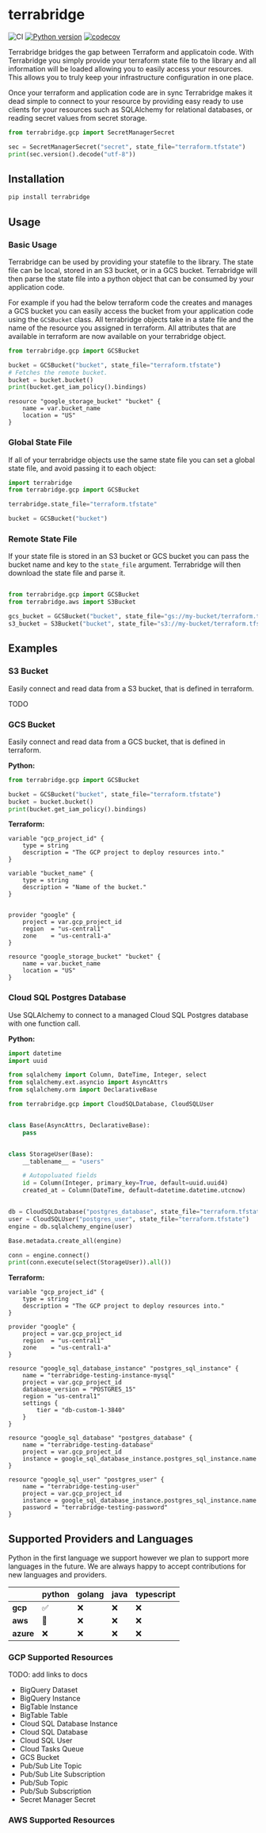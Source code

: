 # terrabridge

![CI](https://github.com/launchflow/terrabridge/actions/workflows/python_ci.yaml/badge.svg)
[![Python version](https://badge.fury.io/py/terrabridge.svg)](https://pypi.org/project/terrabridge)
[![codecov](https://codecov.io/gh/launchflow/terrabridge/graph/badge.svg?token=slFk4lUP2h)](https://codecov.io/gh/launchflow/terrabridge)

Terrabridge bridges the gap between Terraform and applicatoin code. With Terrabridge you simply provide your terraform state file to the library and all information will be loaded allowing you to easily access your resources. This allows you to truly keep your infrastructure configuration in one place.

Once your terraform and application code are in sync Terrabridge makes it dead simple to connect to your resource by providing easy ready to use clients for your resources such as SQLAlchemy for relational databases, or reading secret values from secret storage.

```python
from terrabridge.gcp import SecretManagerSecret

sec = SecretManagerSecret("secret", state_file="terraform.tfstate")
print(sec.version().decode("utf-8"))

```

## Installation

```bash
pip install terrabridge
```

## Usage

### Basic Usage

Terrabridge can be used by providing your statefile to the library. The state file can be local, stored in an S3 bucket, or in a GCS bucket. Terrabridge will then parse the state file into a python object that can be consumed by your application code.

For example if you had the below terraform code the creates and manages a GCS bucket you can easily access the bucket from your application code using the `GCSBucket` class. All terrabridge objects take in a state file and the name of the resource you assigned in terraform. All attributes that are available in terraform are now available on your terrabridge object.

```python
from terrabridge.gcp import GCSBucket

bucket = GCSBucket("bucket", state_file="terraform.tfstate")
# Fetches the remote bucket.
bucket = bucket.bucket()
print(bucket.get_iam_policy().bindings)
```

```hcl
resource "google_storage_bucket" "bucket" {
    name = var.bucket_name
    location = "US"
}
```

### Global State File

If all of your terrabridge objects use the same state file you can set a global state file, and avoid passing it to each object:

```python
import terrabridge
from terrabridge.gcp import GCSBucket

terrabridge.state_file="terraform.tfstate"

bucket = GCSBucket("bucket")
```

### Remote State File

If your state file is stored in an S3 bucket or GCS bucket you can pass the bucket name and key to the `state_file` argument. Terrabridge will then download the state file and parse it.

```python

from terrabridge.gcp import GCSBucket
from terrabridge.aws import S3Bucket

gcs_bucket = GCSBucket("bucket", state_file="gs://my-bucket/terraform.tfstate")
s3_bucket = S3Bucket("bucket", state_file="s3://my-bucket/terraform.tfstate")
```


## Examples

### S3 Bucket

Easily connect and read data from a S3 bucket, that is defined in terraform.

TODO

### GCS Bucket

Easily connect and read data from a GCS bucket, that is defined in terraform.

**Python:**

```python
from terrabridge.gcp import GCSBucket

bucket = GCSBucket("bucket", state_file="terraform.tfstate")
bucket = bucket.bucket()
print(bucket.get_iam_policy().bindings)
```

**Terraform:**
```hcl
variable "gcp_project_id" {
    type = string
    description = "The GCP project to deploy resources into."
}

variable "bucket_name" {
    type = string
    description = "Name of the bucket."
}


provider "google" {
    project = var.gcp_project_id
    region  = "us-central1"
    zone    = "us-central1-a"
}

resource "google_storage_bucket" "bucket" {
    name = var.bucket_name
    location = "US"
}
```

### Cloud SQL Postgres Database

Use SQLAlchemy to connect to a managed Cloud SQL Postgres database with one function call.

**Python:**

```python
import datetime
import uuid

from sqlalchemy import Column, DateTime, Integer, select
from sqlalchemy.ext.asyncio import AsyncAttrs
from sqlalchemy.orm import DeclarativeBase

from terrabridge.gcp import CloudSQLDatabase, CloudSQLUser


class Base(AsyncAttrs, DeclarativeBase):
    pass


class StorageUser(Base):
    __tablename__ = "users"

    # Autopoluated fields
    id = Column(Integer, primary_key=True, default=uuid.uuid4)
    created_at = Column(DateTime, default=datetime.datetime.utcnow)


db = CloudSQLDatabase("postgres_database", state_file="terraform.tfstate")
user = CloudSQLUser("postgres_user", state_file="terraform.tfstate")
engine = db.sqlalchemy_engine(user)

Base.metadata.create_all(engine)

conn = engine.connect()
print(conn.execute(select(StorageUser)).all())
```

**Terraform:**

```hcl
variable "gcp_project_id" {
    type = string
    description = "The GCP project to deploy resources into."
}

provider "google" {
    project = var.gcp_project_id
    region  = "us-central1"
    zone    = "us-central1-a"
}

resource "google_sql_database_instance" "postgres_sql_instance" {
    name = "terrabridge-testing-instance-mysql"
    project = var.gcp_project_id
    database_version = "POSTGRES_15"
    region = "us-central1"
    settings {
        tier = "db-custom-1-3840"
    }
}

resource "google_sql_database" "postgres_database" {
    name = "terrabridge-testing-database"
    project = var.gcp_project_id
    instance = google_sql_database_instance.postgres_sql_instance.name
}

resource "google_sql_user" "postgres_user" {
    name = "terrabridge-testing-user"
    project = var.gcp_project_id
    instance = google_sql_database_instance.postgres_sql_instance.name
    password = "terrabridge-testing-password"
}
```

## Supported Providers and Languages

Python in the first language we support however we plan to support more languages in the future. We are always happy to accept contributions for new languages and providers.

|           | **python** | **golang** | **java** | **typescript** |
|-----------|------------|------------|----------|----------------|
| **gcp**   | ✅          | ❌          | ❌        | ❌              |
| **aws**   | 🚧          | ❌          | ❌        | ❌              |
| **azure** | ❌          | ❌          | ❌        | ❌              |

### GCP Supported Resources

TODO: add links to docs

- BigQuery Dataset
- BigQuery Instance
- BigTable Instance
- BigTable Table
- Cloud SQL Database Instance
- Cloud SQL Database
- Cloud SQL User
- Cloud Tasks Queue
- GCS Bucket
- Pub/Sub Lite Topic
- Pub/Sub Lite Subscription
- Pub/Sub Topic
- Pub/Sub Subscription
- Secret Manager Secret

### AWS Supported Resources

